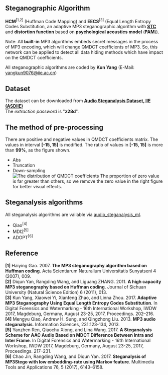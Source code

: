 ## Steganographic Algorithm
**HCM**<sup>[1,2]</sup> (Huffman Code Mapping) and **EECS**<sup>[3]</sup> (Equal Length Entropy Codes Substitution, an adaptive MP3 steganographic algorithm with [**STC**](http://dde.binghamton.edu/download/syndrome/) and **distortion function** based on **psychological acoustics model** (**PAM**)).

Note: All **built-in** MP3 algorithms embeds secret messages in the process of MP3 encoding, which will change QMDCT coefficients of MP3. So, this network can be applied to detect all data hiding methods which have impact on the QMDCT coefficients.

All steganographic algorithms are coded by **Kun Yang** (E-Mail: yangkun9076@iie.ac.cn)
## Dataset
The dataset can be downloaded from [**Audio Steganalysis Dataset, IIE (ASDIIE)**](https://pan.baidu.com/s/1rYCzJRksHkgbOOYI9MqQjA) <br>
The *extraction password* is "**z28d**".

## The method of pre-processing
There are positive and negative values in QMDCT coefficients matrix. The values in interval **[-15, 15]** is modified.
The ratio of values in **[-15, 15]** is more than **99%**, as the figure shown. <br>

* Abs <br>
* Truncation <br>
* Down-sampling <br>
![The distribution of QMDCT coefficients](https://i.imgur.com/vDJ2gWm.jpg)
The proportion of zero value is far greater than others, so we remove the zero value in the right figure for better visual effects.

## Steganalysis algorithms
All steganalysis algorithms are vailable via [audio_steganalysis_ml](https://github.com/Charleswyt/audio_steganalysis_ml).
* Qiao<sup>[4]</sup>
* MDI2<sup>[5]</sup>
* ADOPT<sup>[6]</sup>

## Reference
**[1]** Haiying Gao. 2007. **The MP3 steganography algorithm based on Huffman coding**. Acta Scientiarum Naturalium Universitatis Sunyatseni 4 (2007), 009. <br>
**[2]** Diqun Yan, Rangding Wang, and Liguang ZHANG. 2011. **A high capacity MP3 steganography based on Huffman coding**. Journal of Sichuan University (Natural Science Edition) 6 (2011), 013. <br>
**[3]** Kun Yang, Xiaowei Yi, Xianfeng Zhao, and Linna Zhou. 2017. **Adaptive MP3 Steganography Using Equal Length Entropy Codes Substitution**. In Digital Forensics and Watermarking - 16th International Workshop, IWDW 2017, Magdeburg, Germany, August 23-25, 2017, Proceedings. 202–216. <br>
**[4]** Mengyu Qiao, Andrew H. Sung, and Qingzhong Liu. 2013. **MP3 audio steganalysis**. Information Sciences, 231:123-134, 2013. <br>
**[5]** Yanzhen Ren, Qiaochu Xiong, and Lina Wang. 2017. **A Steganalysis Scheme for AAC Audio Based on MDCT Difference Between Intra and Inter Frame**. In Digital Forensics and Watermarking - 16th International Workshop, IWDW 2017, Magdeburg, Germany, August 23-25, 2017, Proceedings. 217–231. <br>
**[6]** Chao Jin, Rangding Wang, and Diqun Yan. 2017. **Steganalysis of MP3Stego with low embedding-rate using Markov feature**. Multimedia Tools and Applications 76, 5 (2017), 6143–6158. <br>